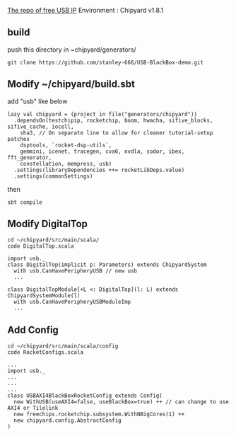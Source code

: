 [The repo of free USB IP](https://github.com/WangXuan95/FPGA-USB-Device)
Environment : Chipyard v1.8.1

## build
push this directory in ~chipyard/generators/
```
git clone https://github.com/stanley-666/USB-BlackBox-demo.git
```

## Modify ~/chipyard/build.sbt
add "usb" like below 
```scala!
lazy val chipyard = (project in file("generators/chipyard"))
  .dependsOn(testchipip, rocketchip, boom, hwacha, sifive_blocks, sifive_cache, iocell,
    sha3, // On separate line to allow for cleaner tutorial-setup patches
    dsptools, `rocket-dsp-utils`,
    gemmini, icenet, tracegen, cva6, nvdla, sodor, ibex, fft_generator,
    constellation, mempress, usb)
  .settings(libraryDependencies ++= rocketLibDeps.value)
  .settings(commonSettings)
```
then
```bash!
sbt compile
```
## Modify DigitalTop 
```
cd ~/chipyard/src/main/scala/
code DigitalTop.scala
```
```scala!
import usb._
class DigitalTop(implicit p: Parameters) extends ChipyardSystem
  with usb.CanHavePeripheryUSB // new usb
  ...

class DigitalTopModule[+L <: DigitalTop](l: L) extends ChipyardSystemModule(l)
  with usb.CanHavePeripheryUSBModuleImp 
  ...
```
## Add Config
```bash!
cd ~/chipyard/src/main/scala/config
code RocketConfigs.scala
```
```scala!
...
import usb._
...
...
...
class USBAXI4BlackBoxRocketConfig extends Config(
  new WithUSB(useAXI4=false, useBlackBox=true) ++ // can change to use AXI4 or Tilelink
  new freechips.rocketchip.subsystem.WithNBigCores(1) ++
  new chipyard.config.AbstractConfig
)
```


